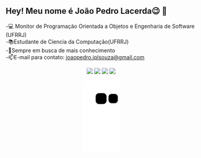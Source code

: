 ## Hey! Meu nome é João Pedro Lacerda😉 👋
-💻 Monitor de Programação Orientada a Objetos e Engenharia de Software (UFRRJ)   
-📚Estudante de Ciencia da Computação(UFRRJ)    
-📖Sempre em busca de mais conhecimento   
-📫E-mail para contato: joaopedro.jplsouza@gmail.com
<div align="center">
  <a href="https://github.com/Lacerdajp"
</div>
      
  <div> 
  <a href="https://instagram.com/Lacerda_jp" target="_blank"><img src="https://img.shields.io/badge/-Instagram-%23E4405F?style=for-the-badge&logo=instagram&logoColor=white" target="_blank"></a>
 <a href="https://discordapp.com/users/375462683476099072" target="_blank"><img src="https://img.shields.io/badge/Discord-7289DA?style=for-the-badge&logo=discord&logoColor=white" target="_blank"></a> 
  <a href = "mailto:joaopedro.jplsouza@gmail.com"><img src="https://img.shields.io/badge/-Gmail-%23333?style=for-the-badge&logo=gmail&logoColor=white" target="_blank"></a>
  <a href="https://www.linkedin.com/in/jpedrolsouza" target="_blank"><img src="https://img.shields.io/badge/-LinkedIn-%230077B5?style=for-the-badge&logo=linkedin&logoColor=white" target="_blank"></a> 
 
  ![Snake animation](https://github.com/rafaballerini/rafaballerini/blob/output/github-contribution-grid-snake.svg)
 
</div>
  
  
